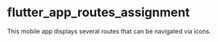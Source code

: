 # flutter_app_routes_assignment
This mobile app displays several routes that can be navigated via icons.
